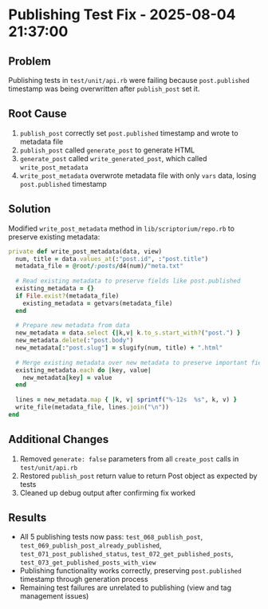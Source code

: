 # Publishing Test Fix - 2025-08-04 21:37:00

## Problem
Publishing tests in `test/unit/api.rb` were failing because `post.published` timestamp was being overwritten after `publish_post` set it.

## Root Cause
1. `publish_post` correctly set `post.published` timestamp and wrote to metadata file
2. `publish_post` called `generate_post` to generate HTML
3. `generate_post` called `write_generated_post`, which called `write_post_metadata`
4. `write_post_metadata` overwrote metadata file with only `vars` data, losing `post.published` timestamp

## Solution
Modified `write_post_metadata` method in `lib/scriptorium/repo.rb` to preserve existing metadata:

```ruby
private def write_post_metadata(data, view)
  num, title = data.values_at(:"post.id", :"post.title")
  metadata_file = @root/:posts/d4(num)/"meta.txt"
  
  # Read existing metadata to preserve fields like post.published
  existing_metadata = {}
  if File.exist?(metadata_file)
    existing_metadata = getvars(metadata_file)
  end
  
  # Prepare new metadata from data
  new_metadata = data.select {|k,v| k.to_s.start_with?("post.") }
  new_metadata.delete(:"post.body")
  new_metadata[:"post.slug"] = slugify(num, title) + ".html"
  
  # Merge existing metadata over new metadata to preserve important fields
  existing_metadata.each do |key, value|
    new_metadata[key] = value
  end
  
  lines = new_metadata.map { |k, v| sprintf("%-12s  %s", k, v) }
  write_file(metadata_file, lines.join("\n"))
end
```

## Additional Changes
1. Removed `generate: false` parameters from all `create_post` calls in `test/unit/api.rb`
2. Restored `publish_post` return value to return Post object as expected by tests
3. Cleaned up debug output after confirming fix worked

## Results
- All 5 publishing tests now pass: `test_068_publish_post`, `test_069_publish_post_already_published`, `test_071_post_published_status`, `test_072_get_published_posts`, `test_073_get_published_posts_with_view`
- Publishing functionality works correctly, preserving `post.published` timestamp through generation process
- Remaining test failures are unrelated to publishing (view and tag management issues) 
